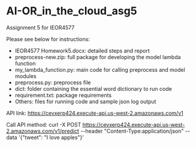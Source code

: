 # AI-OR_in_the_cloud_asg5
Assignment 5 for IEOR4577

Please see below for instructions:
- IEOR4577 Homework5.docx: detailed steps and report
- preprocess-new.zip: full package for developing the model lambda function
- my_lambda_function.py: main code for calling preprocess and model modules
- preprocess.py: preprocess file
- dict: folder containing the essential word dictionary to run code
- requirement.txt: package requirements
- Others: files for running code and sample json log output


API link: https://cevxerp424.execute-api.us-west-2.amazonaws.com/v1 

Call API method:
curl -X POST https://cevxerp424.execute-api.us-west-2.amazonaws.com/v1/predict --header "Content-Type:application/json" --data '{"tweet": "I love apples"}'
